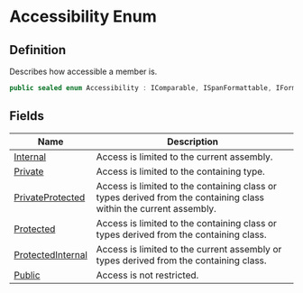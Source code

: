 # Accessibility Enum
## Definition

Describes how accessible a member is.

```c#
public sealed enum Accessibility : IComparable, ISpanFormattable, IFormattable, IConvertible
```

## Fields

| Name | Description |
| ---- | ----------- |
| [Internal](MrKWatkins.Reflection.Accessibility.md#fields) | Access is limited to the current assembly. |
| [Private](MrKWatkins.Reflection.Accessibility.md#fields) | Access is limited to the containing type. |
| [PrivateProtected](MrKWatkins.Reflection.Accessibility.md#fields) | Access is limited to the containing class or types derived from the containing class within the current assembly. |
| [Protected](MrKWatkins.Reflection.Accessibility.md#fields) | Access is limited to the containing class or types derived from the containing class. |
| [ProtectedInternal](MrKWatkins.Reflection.Accessibility.md#fields) | Access is limited to the current assembly or types derived from the containing class. |
| [Public](MrKWatkins.Reflection.Accessibility.md#fields) | Access is not restricted. |


